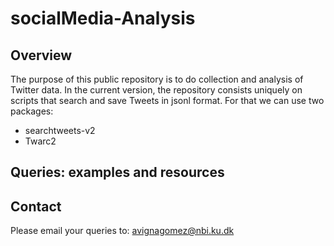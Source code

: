 # socialMedia-Analysis

## Overview
The purpose of this public repository is to do collection and analysis of Twitter data.
In the current version, the repository consists uniquely on scripts that search and save Tweets in jsonl format. 
For that we can use two packages:
  - searchtweets-v2
  - Twarc2

## Queries: examples and resources

## Contact
Please email your queries to: avignagomez@nbi.ku.dk
